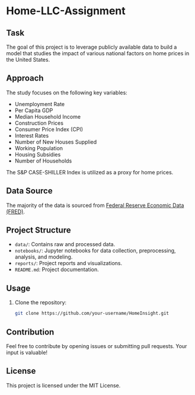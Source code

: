 # Home-LLC-Assignment

## Task

The goal of this project is to leverage publicly available data to build a model that studies the impact of various national factors on home prices in the United States.

## Approach

The study focuses on the following key variables:

- Unemployment Rate
- Per Capita GDP
- Median Household Income
- Construction Prices
- Consumer Price Index (CPI)
- Interest Rates
- Number of New Houses Supplied
- Working Population
- Housing Subsidies
- Number of Households

The S&P CASE-SHILLER Index is utilized as a proxy for home prices.

## Data Source

The majority of the data is sourced from [Federal Reserve Economic Data (FRED)](https://fred.stlouisfed.org/).

## Project Structure

- `data/`: Contains raw and processed data.
- `notebooks/`: Jupyter notebooks for data collection, preprocessing, analysis, and modeling.
- `reports/`: Project reports and visualizations.
- `README.md`: Project documentation.

## Usage

1. Clone the repository:

   ```bash
   git clone https://github.com/your-username/HomeInsight.git
   ```

## Contribution

Feel free to contribute by opening issues or submitting pull requests. Your input is valuable!

## License

This project is licensed under the MIT License.
